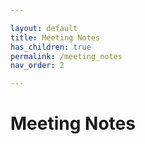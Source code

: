 ```yaml
---

layout: default
title: Meeting Notes
has_children: true
permalink: /meeting_notes
nav_order: 2

---
```


# Meeting Notes
